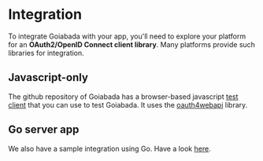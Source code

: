 # Integration

To integrate Goiabada with your app, you'll need to explore your platform for an **OAuth2/OpenID Connect client library**. Many platforms provide such libraries for integration.

## Javascript-only

The github repository of Goiabada has a browser-based javascript [test client](https://github.com/leodip/goiabada/tree/main/test-integrations/js-only) that you can use to test Goiabada. It uses the [oauth4webapi](https://github.com/panva/oauth4webapi) library.

## Go server app

We also have a sample integration using Go. Have a look [here](https://github.com/leodip/goiabada/tree/main/test-integrations/go-webapp).

